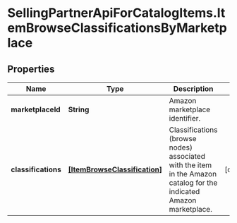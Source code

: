 # SellingPartnerApiForCatalogItems.ItemBrowseClassificationsByMarketplace

## Properties
Name | Type | Description | Notes
------------ | ------------- | ------------- | -------------
**marketplaceId** | **String** | Amazon marketplace identifier. | 
**classifications** | [**[ItemBrowseClassification]**](ItemBrowseClassification.md) | Classifications (browse nodes) associated with the item in the Amazon catalog for the indicated Amazon marketplace. | [optional] 


